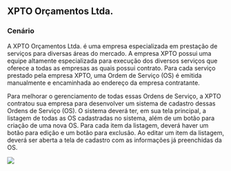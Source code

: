 ## XPTO Orçamentos Ltda.

### Cenário

<p> A XPTO Orçamentos Ltda. é uma empresa especializada em prestação de serviços para
diversas áreas do mercado. A empresa XPTO possui uma equipe altamente especializada para
execução dos diversos serviços que oferece a todas as empresas as quais possui contrato.
Para cada serviço prestado pela empresa XPTO, uma Ordem de Serviço (OS) é emitida
manualmente e encaminhada ao endereço da empresa contratante. </p>

<p> Para melhorar o gerenciamento de todas essas Ordens de Serviço, a XPTO contratou sua
empresa para desenvolver um sistema de cadastro dessas Ordens de Serviço (OS).
O sistema deverá ter, em sua tela principal, a listagem de todas as OS cadastradas no sistema,
além de um botão para criação de uma nova OS.
Para cada item da listagem, deverá haver um botão para edição e um botão para exclusão.
Ao editar um item da listagem, deverá ser aberta a tela de cadastro com as informações já
preenchidas da OS. </p>

<img src="https://i.imgur.com/66ohwxG.png">
